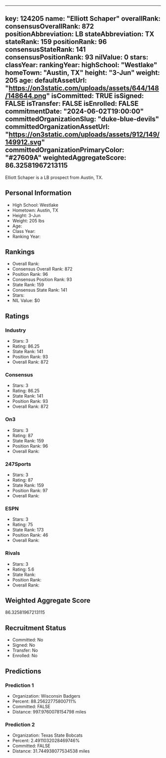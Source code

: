 ---
  key: 124205
  name: "Elliott Schaper"
  overallRank: 
  consensusOverallRank: 872
  positionAbbreviation: LB
  stateAbbreviation: TX
  stateRank: 159
  positionRank: 96
  consensusStateRank: 141
  consensusPositionRank: 93
  nilValue: 0
  stars: 
  classYear: 
  rankingYear: 
  highSchool: "Westlake"
  homeTown: "Austin, TX"
  height: "3-Jun"
  weight: 205
  age: 
  defaultAssetUrl: "https://on3static.com/uploads/assets/644/148/148644.png"
  isCommitted: TRUE
  isSigned: FALSE
  isTransfer: FALSE
  isEnrolled: FALSE
  commitmentDate: "2024-06-02T19:00:00"
  committedOrganizationSlug: "duke-blue-devils"
  committedOrganizationAssetUrl: "https://on3static.com/uploads/assets/912/149/149912.svg"
  committedOrganizationPrimaryColor: "#27609A"
  weightedAggregateScore: 86.32581967213115
  ---
  
  Elliott Schaper is a LB prospect from Austin, TX.
  
  ## Personal Information
  - High School: Westlake
  - Hometown: Austin, TX
  - Height: 3-Jun
  - Weight: 205 lbs
  - Age: 
  - Class Year: 
  - Ranking Year: 
  
  ## Rankings
  - Overall Rank: 
  - Consensus Overall Rank: 872
  - Position Rank: 96
  - Consensus Position Rank: 93
  - State Rank: 159
  - Consensus State Rank: 141
  - Stars: 
  - NIL Value: $0
  
  ## Ratings
  
  ### Industry
  - Stars: 3
  - Rating: 86.25
  - State Rank: 141
  - Position Rank: 93
  - Overall Rank: 872
  
  ### Consensus
  - Stars: 3
  - Rating: 86.25
  - State Rank: 141
  - Position Rank: 93
  - Overall Rank: 872
  
  ### On3
  - Stars: 3
  - Rating: 87
  - State Rank: 159
  - Position Rank: 96
  - Overall Rank: 
  
  ### 247Sports
  - Stars: 3
  - Rating: 87
  - State Rank: 159
  - Position Rank: 97
  - Overall Rank: 
  
  ### ESPN
  - Stars: 3
  - Rating: 75
  - State Rank: 173
  - Position Rank: 46
  - Overall Rank: 
  
  ### Rivals
  - Stars: 3
  - Rating: 5.6
  - State Rank: 
  - Position Rank: 
  - Overall Rank: 
  
  ## Weighted Aggregate Score
  86.32581967213115
  
  ## Recruitment Status
  - Committed: No
  - Signed: No
  - Transfer: No
  - Enrolled: No
  
  
  
  ## Predictions
  
  ### Prediction 1
  - Organization: Wisconsin Badgers
  - Percent: 88.25622775800711%
  - Committed: FALSE
  - Distance: 997.9760078154798 miles
  
  ### Prediction 2
  - Organization: Texas State Bobcats
  - Percent: 2.4911032028469746%
  - Committed: FALSE
  - Distance: 31.744938077534538 miles
  